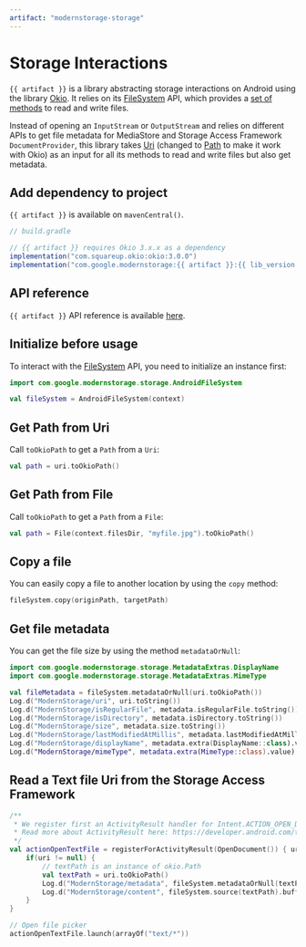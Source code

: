 ```yaml
---
artifact: "modernstorage-storage"
---
```


# Storage Interactions

`{{ artifact }}` is a library abstracting storage interactions on Android using the library
[Okio][okio_website]. It relies on its [FileSystem][okio_filesystem_guide] API, which provides a
[set of methods][okio_filesystem_api] to read and write files.

Instead of opening an `InputStream` or `OutputStream` and relies on different APIs to get file
metadata for MediaStore and Storage Access Framework `DocumentProvider`, this library takes
[Uri][uri_api] (changed to [Path][okio_path_api] to make it work with Okio) as an input for all its
methods to read and write files but also get metadata.

## Add dependency to project

`{{ artifact }}` is available on `mavenCentral()`.

```groovy
// build.gradle

// {{ artifact }} requires Okio 3.x.x as a dependency
implementation("com.squareup.okio:okio:3.0.0")
implementation("com.google.modernstorage:{{ artifact }}:{{ lib_version }}")
```

## API reference
`{{ artifact }}` API reference is available [here][api_reference].

## Initialize before usage
To interact with the [FileSystem][okio_filesystem_guide] API, you need to initialize an instance
first:

```kotlin
import com.google.modernstorage.storage.AndroidFileSystem

val fileSystem = AndroidFileSystem(context)
```

## Get Path from Uri
Call `toOkioPath` to get a `Path` from a `Uri`:

```kotlin
val path = uri.toOkioPath()
```

## Get Path from File
Call `toOkioPath` to get a `Path` from a `File`:

```kotlin
val path = File(context.filesDir, "myfile.jpg").toOkioPath()
```

## Copy a file
You can easily copy a file to another location by using the `copy` method:
```kotlin
fileSystem.copy(originPath, targetPath)
```

## Get file metadata
You can get the file size by using the method `metadataOrNull`:

```kotlin
import com.google.modernstorage.storage.MetadataExtras.DisplayName
import com.google.modernstorage.storage.MetadataExtras.MimeType

val fileMetadata = fileSystem.metadataOrNull(uri.toOkioPath())
Log.d("ModernStorage/uri", uri.toString())
Log.d("ModernStorage/isRegularFile", metadata.isRegularFile.toString())
Log.d("ModernStorage/isDirectory", metadata.isDirectory.toString())
Log.d("ModernStorage/size", metadata.size.toString())
Log.d("ModernStorage/lastModifiedAtMillis", metadata.lastModifiedAtMillis.toString())
Log.d("ModernStorage/displayName", metadata.extra(DisplayName::class).value)
Log.d("ModernStorage/mimeType", metadata.extra(MimeType::class).value)
```

## Read a Text file Uri from the Storage Access Framework
```kotlin
/**
 * We register first an ActivityResult handler for Intent.ACTION_OPEN_DOCUMENT
 * Read more about ActivityResult here: https://developer.android.com/training/basics/intents/result
 */
val actionOpenTextFile = registerForActivityResult(OpenDocument()) { uri ->
    if(uri != null) {
        // textPath is an instance of okio.Path
        val textPath = uri.toOkioPath()
        Log.d("ModernStorage/metadata", fileSystem.metadataOrNull(textPath).toString())
        Log.d("ModernStorage/content", fileSystem.source(textPath).buffer().readUtf8())
    }
}

// Open file picker
actionOpenTextFile.launch(arrayOf("text/*"))
```

[api_reference]: /modernstorage/api/storage/
[okio_website]: https://square.github.io/okio/
[okio_filesystem_guide]: https://square.github.io/okio/file_system/
[okio_filesystem_api]: https://square.github.io/okio/3.x/okio/okio/okio/-file-system/index.html
[uri_api]: https://developer.android.com/reference/kotlin/android/net/Uri
[okio_path_api]: https://square.github.io/okio/3.x/okio/okio/okio/-path/index.html
